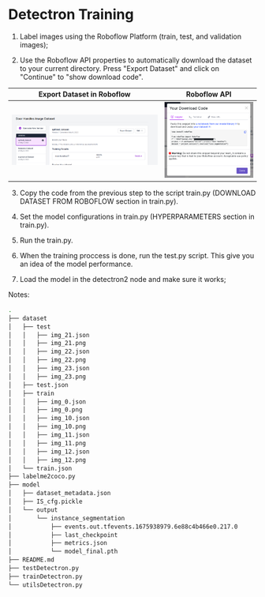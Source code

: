 # Detectron Training
1) Label images using the Roboflow Platform (train, test, and validation images);

2) Use the Roboflow API properties to automatically download the dataset to your current directory. Press "Export Dataset" and click on "Continue" to "show download code".

<!-- <div style="display:flex;align-items:center;justify-content:center;margin-bottom:30px">
    <img src="./imgs/roboflow_export_dataset.png" alt="Alt text" title="Optional title" width="50%" style="margin-right:20px">
    <img src="./imgs/roboflow_api.png" alt="Alt text" title="Optional title" width="20%">
</div> -->

Export Dataset in Roboflow            |  Roboflow API
:-------------------------:|:-------------------------:
![](./imgs/roboflow_export_dataset.png)  |  ![](./imgs/roboflow_api.png)

3) Copy the code from the previous step to the script train.py (DOWNLOAD DATASET FROM ROBOFLOW section in train.py).

4) Set the model configurations in train.py (HYPERPARAMETERS section in train.py).

5) Run the train.py.

6) When the training proccess is done, run the test.py script. This give you an idea of the model performance.

6) Load the model in the detectron2 node and make sure it works;


Notes:


```bash
.
├── dataset
│   ├── test
│   │   ├── img_21.json
│   │   ├── img_21.png
│   │   ├── img_22.json
│   │   ├── img_22.png
│   │   ├── img_23.json
│   │   ├── img_23.png
│   ├── test.json
│   ├── train
│   │   ├── img_0.json
│   │   ├── img_0.png
│   │   ├── img_10.json
│   │   ├── img_10.png
│   │   ├── img_11.json
│   │   ├── img_11.png
│   │   ├── img_12.json
│   │   ├── img_12.png
│   └── train.json
├── labelme2coco.py
├── model
│   ├── dataset_metadata.json
│   ├── IS_cfg.pickle
│   └── output
│       └── instance_segmentation
│           ├── events.out.tfevents.1675938979.6e88c4b466e0.217.0
│           ├── last_checkpoint
│           ├── metrics.json
│           └── model_final.pth
├── README.md
├── testDetectron.py
├── trainDetectron.py
└── utilsDetectron.py
```